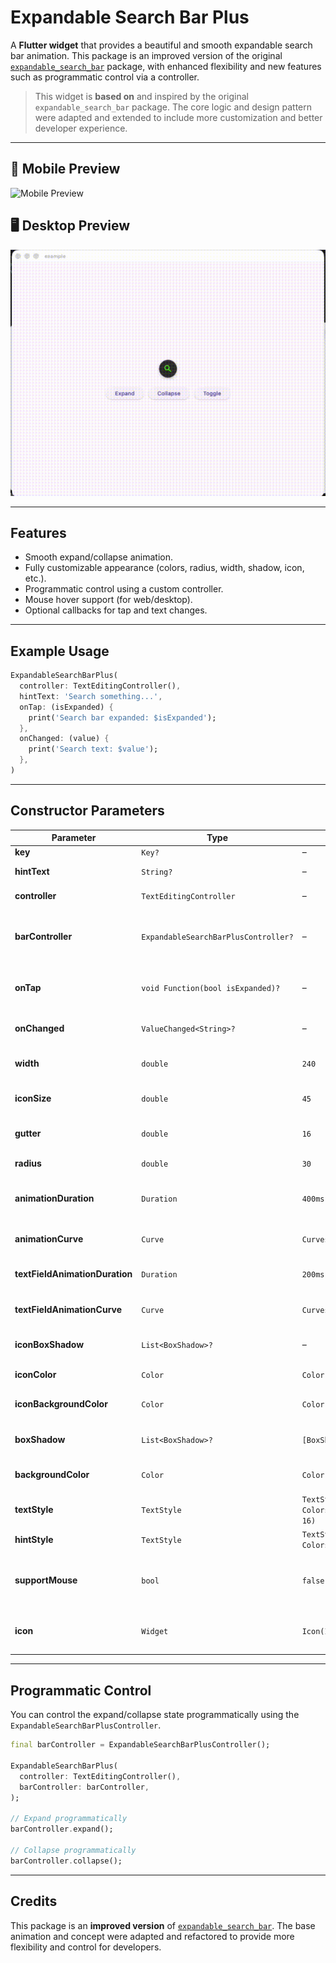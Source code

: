# Expandable Search Bar Plus

A **Flutter widget** that provides a beautiful and smooth expandable search bar animation. This package is an improved version of the original [`expandable_search_bar`](https://pub.dev/packages/expandable_search_bar) package, with enhanced flexibility and new features such as programmatic control via a controller.

> This widget is **based on** and inspired by the original `expandable_search_bar` package. The core logic and design pattern were adapted and extended to include more customization and better developer experience.

---

## 📱 Mobile Preview

![Mobile Preview](docs/mobile-preview.gif)

## 🖥️ Desktop Preview

![Desktop Preview](docs/desktop-preview.gif)

---

## Features

* Smooth expand/collapse animation.
* Fully customizable appearance (colors, radius, width, shadow, icon, etc.).
* Programmatic control using a custom controller.
* Mouse hover support (for web/desktop).
* Optional callbacks for tap and text changes.

---

## Example Usage

```dart
ExpandableSearchBarPlus(
  controller: TextEditingController(),
  hintText: 'Search something...',
  onTap: (isExpanded) {
    print('Search bar expanded: $isExpanded');
  },
  onChanged: (value) {
    print('Search text: $value');
  },
)
```

---

## Constructor Parameters

| Parameter                      | Type                                 | Default                                        | Description                                                   |
| ------------------------------ | ------------------------------------ | ---------------------------------------------- | ------------------------------------------------------------- |
| **key**                        | `Key?`                               | –                                              | Widget key.                                                   |
| **hintText**                   | `String?`                            | –                                              | Hint text inside the `TextField`.                             |
| **controller**                 | `TextEditingController`              | –                                              | Controller for the text field.                                |
| **barController**              | `ExpandableSearchBarPlusController?` | –                                              | Controller to programmatically control expand/collapse state. |
| **onTap**                      | `void Function(bool isExpanded)?`    | –                                              | Called when the icon is tapped. Returns `true` when expanded. |
| **onChanged**                  | `ValueChanged<String>?`              | –                                              | Called whenever the user types in the field.                  |
| **width**                      | `double`                             | `240`                                          | Width of the expanded search bar.                             |
| **iconSize**                   | `double`                             | `45`                                           | Diameter of the search icon container.                        |
| **gutter**                     | `double`                             | `16`                                           | Space between the icon and text field.                        |
| **radius**                     | `double`                             | `30`                                           | Corner radius of the search bar.                              |
| **animationDuration**          | `Duration`                           | `400ms`                                        | Duration of the main expand/collapse animation.               |
| **animationCurve**             | `Curve`                              | `Curves.fastOutSlowIn`                         | Curve for the expand/collapse animation.                      |
| **textFieldAnimationDuration** | `Duration`                           | `200ms`                                        | Duration of the text field width animation.                   |
| **textFieldAnimationCurve**    | `Curve`                              | `Curves.easeInOut`                             | Curve for text field width animation.                         |
| **iconBoxShadow**              | `List<BoxShadow>?`                   | –                                              | Custom shadow for the search icon.                            |
| **iconColor**                  | `Color`                              | `Color(0xff47E10C)`                            | Color of the search icon.                                     |
| **iconBackgroundColor**        | `Color`                              | `Color(0xff353535)`                            | Background color of the search icon.                          |
| **boxShadow**                  | `List<BoxShadow>?`                   | `[BoxShadow(...)]`                             | Box shadow of the expanded search bar.                        |
| **backgroundColor**            | `Color`                              | `Color(0xff101010)`                            | Background color of the search bar.                           |
| **textStyle**                  | `TextStyle`                          | `TextStyle(color: Colors.white, fontSize: 16)` | Style for the input text.                                     |
| **hintStyle**                  | `TextStyle`                          | `TextStyle(color: Colors.grey, fontSize: 16)`  | Style for the hint text.                                      |
| **supportMouse**               | `bool`                               | `false`                                        | Whether to support hover expand/collapse (for web/desktop).   |
| **icon**                       | `Widget`                             | `Icon(Icons.search_rounded)`                   | Custom icon widget displayed in the circular button.          |

---

## Programmatic Control

You can control the expand/collapse state programmatically using the `ExpandableSearchBarPlusController`.

```dart
final barController = ExpandableSearchBarPlusController();

ExpandableSearchBarPlus(
  controller: TextEditingController(),
  barController: barController,
);

// Expand programmatically
barController.expand();

// Collapse programmatically
barController.collapse();
```

---

## Credits

This package is an **improved version** of [`expandable_search_bar`](https://pub.dev/packages/expandable_search_bar). The base animation and concept were adapted and refactored to provide more flexibility and control for developers.
